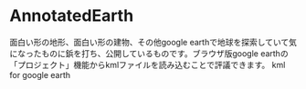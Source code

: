 # AnnotatedEarth
面白い形の地形、面白い形の建物、その他google earthで地球を探索していて気になったものに鋲を打ち、公開しているものです。ブラウザ版google earthの「プロジェクト」機能からkmlファイルを読み込むことで評議できます。
kml for google earth
